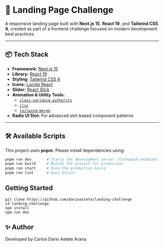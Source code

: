 # 🚀 Landing Page Challenge

A responsive landing page built with **Next.js 15**, **React 19**, and **Tailwind CSS 4**, created as part of a frontend challenge focused on modern development best practices.

---

## 📦 Tech Stack

- **Framework:** [Next.js 15](https://nextjs.org/)
- **Library:** [React 19](https://react.dev/)
- **Styling:** [Tailwind CSS 4](https://tailwindcss.com/)
- **Icons:** [Lucide React](https://lucide.dev/)
- **Slider:** [React Slick](https://react-slick.neostack.com/)
- **Animation & Utility Tools:**
  - [`class-variance-authority`](https://cva.style/)
  - [`clsx`](https://github.com/lukeed/clsx)
  - [`tailwind-merge`](https://tailwind-merge.vercel.app/)
- **Radix UI Slot:** For advanced slot-based component patterns

---

## 🛠️ Available Scripts

This project uses **pnpm**. Please install dependencies using:

```bash
pnpm run dev       # Starts the development server (Turbopack enabled)
pnpm run build     # Builds the project for production
pnpm run start     # Runs the production build
pnpm run lint      # Runs ESLint
```

## Getting Started

```
git clone https://github.com/darioastete/landing-challenge
cd landing-challenge
npm install
npm run dev
```

## ✨ Author

Developed by Carlos Darío Astete Arana
